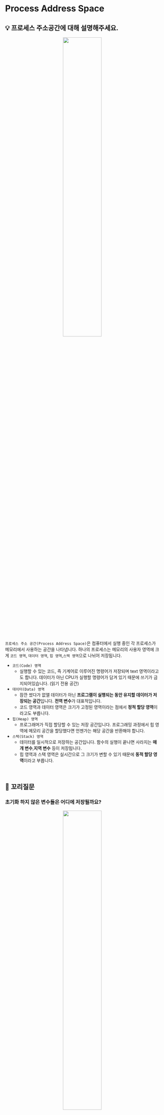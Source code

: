 # Process Address Space
## 💡 프로세스 주소공간에 대해 설명해주세요.

<p align="center"><img src="https://github.com/RecoRecoNi/Tech-Interview/assets/63551948/76522482-2055-4326-ba25-cc157b490913" align="center" width="50%"></p>

`프로세스 주소 공간(Process Address Space)`은 컴퓨터에서 실행 중인 각 프로세스가 메모리에서 사용하는 공간을 나타냅니다. 하나의 프로세스는 메모리의 사용자 영역에 크게 `코드 영역`, `데이터 영역`, `힙 영역`,`스택 영역`으로 나뉘어 저장됩니다.

- `코드(Code) 영역`
    - 실행할 수 있는 코드, 즉 기계어로 이루어진 명령어가 저장되며 text 영역이라고도 합니다. 데이터가 아닌 CPU가 실행할 명령어가 담겨 있기 때문에 쓰기가 금지되어있습니다. (읽기 전용 공간)
- `데이터(Data) 영역`
    - 잠깐 썼다가 없앨 데이터가 아닌 **프로그램이 실행되는 동안 유지할 데이터가 저장되는 공간**입니다. **전역 변수**가 대표적입니다.
    - 코드 영역과 데이터 영역은 크기가 고정된 영역이라는 점에서 **정적 할당 영역**이라고도 부릅니다.
- `힙(Heap) 영역`
    - 프로그래머가 직접 할당할 수 있는 저장 공간입니다. 프로그래밍 과정에서 힙 영역에 메모리 공간을 할당했다면 언젠가는 해당 공간을 반환해야 합니다.
- `스택(Stack) 영역`
    - 데이터를 일시적으로 저장하는 공간입니다. 함수의 실행이 끝나면 사라지는 **매개 변수**,**지역 변수** 등이 저장됩니다.
    - 힙 영역과 스택 영역은 실시간으로 그 크기가 변할 수 있기 때문에 **동적 할당 영역**이라고 부릅니다.
 
<br>

## 📑 꼬리질문
### 초기화 하지 않은 변수들은 어디에 저장될까요?
<p align="center"><img src="https://github.com/RecoRecoNi/Tech-Interview/assets/63551948/84f39c52-7f0e-4847-8c28-8944dd7f8736" align="center" width="50%"></p>

- 프로세스의 데이터 영역(Data Segment) 중에서 `BSS(Block Started by Symbol)` 섹션에 저장됩니다.
- 이 섹션은 프로세스의 메모리 공간에서 초기화 되지 않은 **전역 변수, 배열, 정적 변수 등**을 저장하는데 사용됩니다.

### 일반적인 주소공간 그림처럼, Stack과 Heap의 크기는 매우 크다고 할 수 있을까요? 그렇지 않다면, 그 크기는 언제 결정될까요?
- 무조건적으로 크기가 크다고 할 수는 없지만 data와 code 영역은 프로그램 실행 전에 이미 정의되고 크기가 결정되는 **정적 할당 영역**이며, stack과 heap 영역은 프로그램 실행 중에 **동적으로 관리**되므로 상대적으로 작거나 큰 경우가 있을 수 있습니다.

- `Stack`은 함수의 호출과 관계있는 **지역 변수**와 **매개 변수**가 저장되는 영역으로 **컴파일 타임에 크기가 결정**되고 `Heap`은 **런타임에 크기가 결정되는 메모리 영역**입니다.

### Stack과 Heap 공간에 대해, 접근 속도가 더 빠른 공간은 어디일까요?

- `Stack`은 CPU에 의해 효율적으로 관리되고 메모리는 단편화되지 않기 때문에 **접근이 매우 빠릅니다.**
- `Heap`은 메모리를 직접 관리해야하기 때문에 Stack에 비해 **접근 속도가 느립니다.**

### 다음과 같이 공간을 분할하는 이유가 있을까요?
- **데이터를 공유하여 메모리 사용량을 줄이기** 위해서입니다.
- `Code` 영역은 같은 프로그램 내에서 모두 같고, 수정될 일이 없기 때문에 따로 관리하여 공유하고, `Stack` 영역과 `Data` 영역을 나누어 지역변수와 전역변수를 보다 효율적으로 활용할 수 있도록 합니다.
- 또한 여러 스레드가 하나의 프로세스를 독립적으로 제어하기 위한 영역 외의 공통되는 `Code` 영역, `Data` 영역, `Heap` 영역을 공유하여 메모리를 절약하기 위함입니다.

### 스레드의 주소공간은 어떻게 구성되어 있을까요?
<p align="center"><img src="https://github.com/RecoRecoNi/Tech-Interview/assets/63551948/37951b77-4e67-4ba0-8814-e85e298edb08" align="center" width="50%"></p>

`스레드 주소 공간`
스레드 주소 공간이란 스레드가 생성되고 실행되는 동안 접근 가능한 메모리 영역으로 프로세스 주소 공간 내에 형성합니다.

- `코드 영역` : 스레드가 실행할 작업의 함수가 있으며 스레드는 프로세스 코드 영역에 있는 다른 모든 함수를 호출 할 수 있습니다.
- `데이터 영역` : 개별 스레드 전용 공간인 스레드 로컬 스토리지와 프로세스에 의해 공유되는 변수 공간이 있습니다.
- `힙 영역` : 모든 스레드가 동적 할당을 받는 공간으로 프로세스의 힙 공간을 사용합니다.
- `스택 영역` : 프로세스 스택의 일부분을 할당합니다.

### "스택"영역과 "힙"영역은 정말 자료구조의 스택/힙과 연관이 있는 걸까요? 만약 그렇다면, 각 주소공간의 동작과정과 연계해서 설명해 주세요.

- `Stack` 영역의 동작은 LIFO(Last In First Out) 원칙에 따라 메모리의 함수 호출과 관련된 변수, 함수 호출 정보, 복귀 주소 등을 입출력하는 측면에서 자료구조의 Stack과 연관이 있습니다.
- `Heap` 영역의 동작은 프로그램의 실행 중에 사용자에 의해 동적으로 할당되고 해제되는 방식으로 객체를 관리하는 특징이 있습니다. 따라서 자료구조의 Heap과는 연관이 없습니다.

### IPC의 Shared Memory 기법은 프로세스 주소공간의 어디에 들어가나요? 그런 이유가 있을까요?
- `Shared Memory`는 여러 프로세스가 동시에 접근할 수 있는 메모리 영역으로, **공유 메모리 세션**에 위치하게 됩니다.
    - 공유 메모리 섹션은 프로세스의 코드(Code), 데이터(Data), 스택(Stack), 또는 힙(Heap) 중 어느 부분에도 직접 위치하지 않습니다.
    - 공유 메모리 세션은 메모리에서 독립적으로 관리되며 저장하는 데이터는 각각의 프로세스 주소 공간에 매핑 될 수 있습니다.
        - `데이터 세그먼트(Data Segment)`: 공유 데이터(공유 메모리에 저장된 데이터)는 프로세스의 데이터 세그먼트에 매핑됩니다. 이렇게 하면 프로세스가 공유 데이터를 읽고 쓸 수 있습니다.
        - `힙(Heap)`: 공유 메모리 섹션을 힙에 매핑하여 동적으로 할당된 데이터를 저장할 수 있습니다. 이는 동적으로 생성되는 데이터 구조 또는 공유 자원에 접근하기 위해 사용될 수 있습니다.
        - `기타 세그먼트`: 코드 세그먼트나 스택 세그먼트에 공유 메모리 섹션을 직접 매핑하는 것은 일반적이지 않습니다. 코드 세그먼트는 프로그램 코드를 저장하고, 스택 세그먼트는 함수 호출과 관련된 데이터를 저장하는 데 사용됩니다. 공유 데이터는 주로 데이터 세그먼트나 힙에서 관리됩니다.

<br>

## 🐍 꼬꼬무
### Python에서는 Stack과 Heap 영역을 어떻게 구분할까요?
- 파이썬은 Stack영역과 Heap 영역의 **관리를 추상화** 한 언어입니다.
- 따라서 개발자가 **직접 스택 및 힙을 명시적으로 제어**하지 않고, 파이썬 인터프리터와 가비지 컬렉터가 메모리를 관리합니다.
- 세부적으로, 대부분의 참조자는 Stack 영역에 생성되고, 객체는 heap 영역에 생성됩니다.

- 대부분 참조자는 Stack 영역에 생성되고 객체는 heap 영역에 생성된다.
<p align="center"><img src="https://github.com/RecoRecoNi/Tech-Interview/assets/63551948/31025b16-6cee-4e45-9469-e76e33392536" align="center" width="50%"></p>

### Stack과 Heap 공간에 대해, 할당 속도가 더 빠른 공간은 어디일까요?

- 스택은 이미 할당되어있는 공간을 사용하는 것이고 힙은 사용자가 따로 할당해서 사용 할 수 있는 공간이기 때문에 스택이 훨씬 빠릅니다.
    - 스택에서 할당의 의미는 이미 생성되어 있는 스택에 대해 포인터의 위치만 바꿔주는 단순한 CPU Instruction입니다.
    - 힙에서의 할당의 의미는 요청된 Chunk의 크기, 현재 메모리 Fragmentation 상황 등 다양한 요소를 고려하기 때문에 더 많은 CPU Instruction이 필요합니다.

### 왜 초기화 하지 않은 변수들을 BSS 섹션에 저장할까요 (data영역과 bss 영역을 구분 하는 이유)?
- 초기화가 되지 않는 변수는 프로그램이 실행될때 값은 저장하지 않고 저장될 영역만 잡아주면 됩니다.
- 초기화된 변수는 그 값도 프로그램에 저장하고 있어야 하기때문에 두 가지를 구분해서 영역을 잡아줍니다.
- 이것이 bss영역과 data 영역을 구분하는 이유입니다.

- 따라서 이러한 bss영역 변수들은 많아져도 프로그램의 실행 코드 사이즈를 늘이지 않게 됩니다.

<br>

## 📚 Reference

- [티스토리 - 프로세스(Process)의 주소공간(Address Space)](https://whereisusb.tistory.com/10)
- [티스토리 - 프로세스 주소 공간에 대해 설명해주세요](https://seongeun-it.tistory.com/181)
- [벨로그 - [운영체제] 프로세스 주소 공간](https://velog.io/@klm03025/%EC%9A%B4%EC%98%81%EC%B2%B4%EC%A0%9C-%ED%94%84%EB%A1%9C%EC%84%B8%EC%8A%A4-%EC%A3%BC%EC%86%8C-%EA%B3%B5%EA%B0%84)
- [티스토리 - 27. 프로세스 - IPC 기법(shared memory)](https://devraphy.tistory.com/418)
- [벨로그 - [운영체제] 프로세스 주소공간](https://velog.io/@klloo/%EC%9A%B4%EC%98%81%EC%B2%B4%EC%A0%9C-%ED%94%84%EB%A1%9C%EC%84%B8%EC%8A%A4-%EC%A3%BC%EC%86%8C%EA%B3%B5%EA%B0%84)
- [티스토리 - [OS] 프로세스 주소 공간](https://dar0m.tistory.com/258)
- [티스토리 - 힙(Heap)과 스택(Stack)의 최대 할당 크기](https://bozeury.tistory.com/90)
- [벨로그 - 메모리 구조를 알아보자](https://velog.io/@hidaehyunlee/%EB%A9%94%EB%AA%A8%EB%A6%AC-%EA%B5%AC%EC%A1%B0%EB%A5%BC-%EC%95%8C%EC%95%84%EB%B3%B4%EC%9E%90)
- [티스토리 - 스레드의 공유자원 관리(동기화)](https://development-sehee.tistory.com/24)
- [티스토리 - [OS] 프로세스 간 통신(Inter-Process Communication,IPC)](https://junghyungil.tistory.com/146)
- [티스토리 - CS - 메모리 구조(feat.스택 Vs 힙](https://leemyungjic.tistory.com/26)
- [티스토리 - 스택과 힙 메모리 영역,Stack Heap Memory](https://luv-n-interest.tistory.com/1046)
- [티스토리 - #3 python의 메모리 할당과 관리](https://hkim-data.tistory.com/182)
- [티스토리 - 운영체제 - Process](https://dev-ahn.tistory.com/15)
